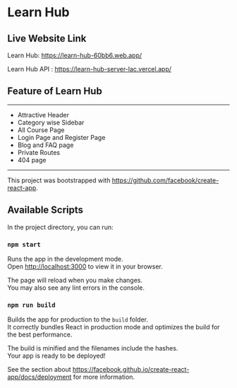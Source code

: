 # Learn Hub

## Live Website Link

Learn Hub: https://learn-hub-60bb6.web.app/

Learn Hub API : https://learn-hub-server-lac.vercel.app/

## Feature of Learn Hub

---

- Attractive Header
- Category wise Sidebar
- All Course Page
- Login Page and Register Page
- Blog and FAQ page
- Private Routes
- 404 page

---

This project was bootstrapped with https://github.com/facebook/create-react-app.

## Available Scripts

In the project directory, you can run:

### `npm start`

Runs the app in the development mode.\
Open [http://localhost:3000](http://localhost:3000) to view it in your browser.

The page will reload when you make changes.\
You may also see any lint errors in the console.

### `npm run build`

Builds the app for production to the `build` folder.\
It correctly bundles React in production mode and optimizes the build for the best performance.

The build is minified and the filenames include the hashes.\
Your app is ready to be deployed!

See the section about https://facebook.github.io/create-react-app/docs/deployment for more information.
